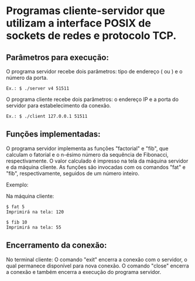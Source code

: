 # Programas cliente-servidor que utilizam a interface POSIX de sockets de redes e protocolo TCP.

## Parâmetros para execução:

O programa servidor recebe dois parâmetros: tipo de endereço (<v4> ou <v6>) e o número da porta.

    Ex.: $ ./server v4 51511
    

O programa cliente recebe dois parâmetros: o endereço IP e a porta do servidor para estabelecimento da conexão.

    Ex.: $ ./client 127.0.0.1 51511

## Funções implementadas:

O programa servidor implementa as funções "factorial" e "fib", que calculam o fatorial e o n-ésimo número da sequência de Fibonacci, respectivamente.
O valor calculado é impresso na tela da máquina servidor e da máquina cliente.
As funções são invocadas com os comandos "fat" e "fib", respectivamente, seguidos de um número inteiro.

Exemplo:

  Na máquina cliente: 
    
    $ fat 5
    Imprimirá na tela: 120
    
    $ fib 10
    Imprimirá na tela: 55
  
## Encerramento da conexão:

No terminal cliente:
O comando "exit" encerra a conexão com o servidor, o qual permanece disponível para nova conexão.
O comando "close" encerra a conexão e também encerra a execução do programa servidor.
